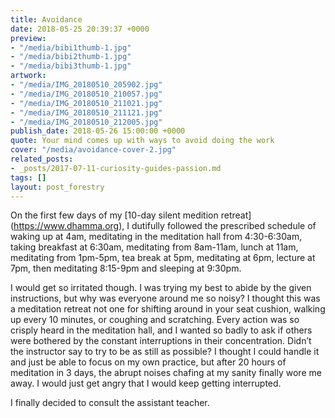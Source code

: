 ```yaml
---
title: Avoidance
date: 2018-05-25 20:39:37 +0000
preview:
- "/media/bibi1thumb-1.jpg"
- "/media/bibi2thumb-1.jpg"
- "/media/bibi3thumb-1.jpg"
artwork:
- "/media/IMG_20180510_205902.jpg"
- "/media/IMG_20180510_210057.jpg"
- "/media/IMG_20180510_211021.jpg"
- "/media/IMG_20180510_211121.jpg"
- "/media/IMG_20180510_212005.jpg"
publish_date: 2018-05-26 15:00:00 +0000
quote: Your mind comes up with ways to avoid doing the work
cover: "/media/avoidance-cover-2.jpg"
related_posts:
- _posts/2017-07-11-curiosity-guides-passion.md
tags: []
layout: post_forestry
---
```

On the first few days of my \[10-day silent medition retreat\](https://www.dhamma.org), I dutifully followed the prescribed schedule of waking up at 4am, meditating in the meditation hall from 4:30-6:30am, taking breakfast at 6:30am, meditating from 8am-11am, lunch at 11am, meditating from 1pm-5pm, tea break at 5pm, meditating at 6pm, lecture at 7pm, then meditating 8:15-9pm and sleeping at 9:30pm.   
  
I would get so irritated though. I was trying my best to abide by the given instructions, but why was everyone around me so noisy? I thought this was a meditation retreat not one for shifting around in your seat cushion, walking up every 10 minutes, or coughing and scratching.  Every action was so crisply heard in the meditation hall, and I wanted so badly to ask if others were bothered by the constant interruptions in their concentration. Didn’t the instructor say to try to be as still as possible? I thought I could handle it and just be able to focus on my own practice, but after 20 hours of meditation in 3 days, the abrupt noises chafing at my sanity finally wore me away. I would just get angry that I would keep getting interrupted.   
  
I finally decided to consult the assistant teacher.  